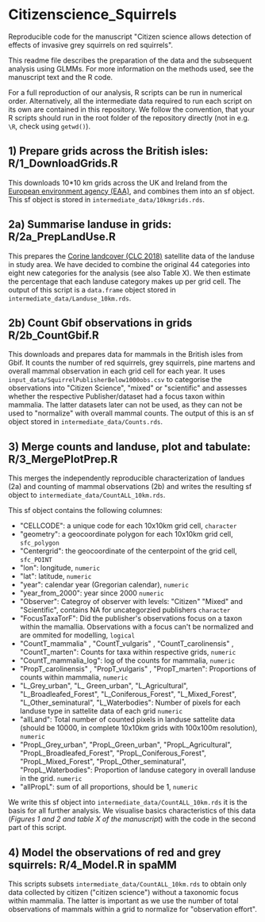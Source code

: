 # Citizenscience_Squirrels

Reproducible code for the manuscript "Citizen science allows detection
of effects of invasive grey squirrels on red squirrels".

This readme file describes the preparation of the data and the
subsequent analysis using GLMMs.  For more information on the methods
used, see the manuscript text and the R code. 

For a full reproduction of our analysis, R scripts can be run in
numerical order. Alternatively, all the intermediate data required to
run each script on its own are contained in this repository. We follow
the convention, that your R scripts should run in the root folder of
the repository directly (not in e.g. `\R`, check using `getwd()`).

## 1) Prepare grids across the British isles: R/1_DownloadGrids.R

This downloads 10*10 km grids across the UK and Ireland from the
[European environment agency (EAA)](https://www.eea.europa.eu/en), and
combines them into an sf object. This sf object is stored in
`intermediate_data/10kmgrids.rds`.


## 2a) Summarise landuse in grids: R/2a_PrepLandUse.R
  
This prepares the [Corine landcover (CLC
2018)](https://land.copernicus.eu/en/products/corine-land-cover)
satellite data of the landuse in study area. We have decided to
combine the original 44 categories into eight new categories for the
analysis (see also Table X). We then estimate the percentage that each
landuse category makes up per grid cell. The output of this script is
a `data.frame` object stored in `intermediate_data/Landuse_10km.rds`.

## 2b) Count Gbif observations in grids R/2b_CountGbif.R

This downloads and prepares data for mammals in the British isles from
Gbif. It counts the number of red squirrels, grey squirrels, pine
martens and overall mammal observation in each grid cell for each
year. It uses `input_data/SquirrelPublisherBelow1000obs.csv` to
categorise the observations into "Citizen Science", "mixed" or
"scientific" and assesses whether the respective Publisher/dataset had
a focus taxon within mammalia. The latter datasets later can not be
used, as they can not be used to "normalize" with overall mammal
counts. The output of this is an sf object stored in
`intermediate_data/Counts.rds`.

## 3) Merge counts and landuse, plot and tabulate: R/3_MergePlotPrep.R

This merges the independently reproducible characterization of landues
(2a) and counting of mammal observations (2b) and writes the resulting
sf object to `intermediate_data/CountALL_10km.rds`.

This sf object contains the following columnes:

- "CELLCODE": a unique code for each 10x10km grid cell, `character`
- "geometry": a geocoordinate polygon for each 10x10km grid cell, `sfc_polygon`
- "Centergrid": the geocoordinate of the centerpoint of the grid cell, `sfc_POINT` 
- "lon": longitude, `numeric`
- "lat": latitude, `numeric`
- "year": calendar year (Gregorian calendar), `numeric`
- "year_from_2000": year since 2000 `numeric`
- "Observer": Categroy of observer with levels: "Citizen" "Mixed" and
  "Scientific", contains NA for uncategorzied publishers `character`
- "FocusTaxaTorF": Did the publisher's observations focus on a taxon
  within the mamallia. Observations with a focus can't be normalized
  and are ommited for modelling, `logical`
- "CountT_mammalia" , "CountT_vulgaris" , "CountT_carolinensis" ,
  "CountT_marten": Counts for taxa within respective grids, `numeric`
- "CountT_mammalia_log": log of the counts for mammalia, `numeric`
- "PropT_carolinensis" , "PropT_vulgaris" , "PropT_marten":
  Proportions of counts within mammalia, `numeric`
- "L_Grey_urban", "L_
Green_urban", "L_Agricultural",
  "L_Broadleafed_Forest", "L_Coniferous_Forest", "L_Mixed_Forest",
  "L_Other_seminatural", "L_Waterbodies": Number of pixels for each
  landuse type in sattelite data of each grid `numeric`
- "allLand": Total number of counted pixels in landuse sattelite data
  (should be 10000, in complete 10x10km grids with 100x100m
  resolution), `numeric`
- "PropL_Grey_urban", "PropL_Green_urban", "PropL_Agricultural",
  "PropL_Broadleafed_Forest", "PropL_Coniferous_Forest",
  "PropL_Mixed_Forest", "PropL_Other_seminatural",
  "PropL_Waterbodies": Proportion of landuse category in overall
  landuse in the grid. `numeric`
- "allPropL": sum of all proportions, should be 1, `numeric`

We write this sf object into `intermediate_data/CountALL_10km.rds` it
is the basis for all further analysis. We visualise basics
characteristics of this data (*Figures 1 and 2 and table X of the
manuscript*) with the code in the second part of this script.


## 4) Model the observations of red and grey squirrels: R/4_Model.R in spaMM

This scripts subsets `intermediate_data/CountALL_10km.rds` to obtain
only data collected by citizen ("citizen science") without a taxonomic
focus within mammalia. The latter is important as we use the number of
total observations of mammals within a grid to normalize for
"observation effort".

